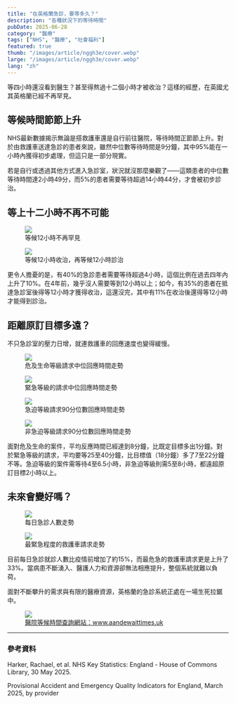 ```yaml
---
title: "在英格蘭急診，要等多久？"
description: "各種狀況下的等待時間"
pubDate: 2025-06-28
category: "醫療"
tags: ["NHS", "醫療", "社會福利"]
featured: true
thumb: "/images/article/nggh3e/cover.webp"
large: "/images/article/nggh3e/cover.webp"
lang: "zh"
---
```


等四小時還沒看到醫生？甚至得熬過十二個小時才被收治？這樣的經歷，在英國尤其英格蘭已經不再罕見。

## 等候時間節節上升

NHS最新數據揭示無論是搭救護車還是自行前往醫院，等待時間正節節上升。對於由救護車送達急診的患者來說，雖然中位數等待時間是9分鐘，其中95%能在一小時內獲得初步處理，但這只是一部分現實。

若是自行或透過其他方式進入急診室，狀況就沒那麼樂觀了——這類患者的中位數等待時間達2小時49分，而5%的患者需要等待超過14小時44分，才會被初步診治。

## 等上十二小時不再不可能

<div class="img-row">
  <figure>
    <img src="/images/article/nggh3e/c1.webp" />
    <figcaption>等候12小時不再罕見</figcaption>
  </figure>
  <figure>
    <img src="/images/article/nggh3e/c2.webp"/>
    <figcaption>等候12小時收治，再等候12小時診治</figcaption>
  </figure>
</div>

更令人擔憂的是，有40%的急診患者需要等待超過4小時，這個比例在過去四年內上升了10%。在4年前，幾乎沒人需要等到12小時以上；如今，有35%的患者在抵達急診室後得等12小時才獲得收治，這還沒完，其中有11%在收治後還得等12小時才能得到診治。

## 距離原訂目標多遠？

不只急診室的壓力日增，就連救護車的回應速度也變得緩慢。

<div class="img-row">
  <figure>
    <img src="/images/article/nggh3e/d1.webp"/>
    <figcaption>危及生命等級請求中位回應時間走勢</figcaption>
  </figure>
  <figure>
    <img src="/images/article/nggh3e/d2.webp"/>
    <figcaption>緊急等級的請求中位回應時間走勢</figcaption>
  </figure>
</div>

<div class="img-row">
  <figure>
    <img src="/images/article/nggh3e/e1.webp"/>
    <figcaption>急迫等級請求90分位數回應時間走勢</figcaption>
  </figure>
  <figure>
    <img src="/images/article/nggh3e/e2.webp"/>
    <figcaption>非急迫等級請求90分位數回應時間走勢</figcaption>
  </figure>
</div>

面對危及生命的案件，平均反應時間已經達到8分鐘，比既定目標多出1分鐘。對於緊急等級的請求，平均要等25至40分鐘，比目標值（18分鐘）多了7至22分鐘不等。急迫等級的案件需等待4至6.5小時，非急迫等級則需5至8小時，都遠超原訂目標2小時以上。

## 未來會變好嗎？
<div class="img-row">
  <figure>
    <img src="/images/article/nggh3e/f1.webp"/>
    <figcaption>每日急診人數走勢</figcaption>
  </figure>
  <figure>
    <img src="/images/article/nggh3e/f2.webp"/>
    <figcaption>最緊急程度的救護車請求走勢</figcaption>
  </figure>
</div>
目前每日急診就診人數比疫情前增加了約15%，而最危急的救護車請求更是上升了33%。當病患不斷湧入、醫護人力和資源卻無法相應提升，整個系統就難以負荷。

面對不斷攀升的需求與有限的醫療資源，英格蘭的急診系統正處在一場生死拉鋸中。

<div class="img-row">
  <figure>
    <img src="/images/article/nggh3e/g1.webp"/>
    <figcaption><a href="https://www.aandewaittimes.uk/" target="_blank">醫院等候時間查詢網站：www.aandewaittimes.uk</a></figcaption>
  </figure>
</div>

- - -
### 參考資料

Harker, Rachael, et al. NHS Key Statistics: England - House of Commons Library, 30 May 2025. 

Provisional Accident and Emergency Quality Indicators for England, March 2025, by provider 

